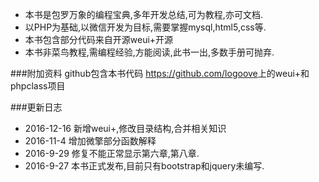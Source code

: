 
* 本书是包罗万象的编程宝典,多年开发总结,可为教程,亦可文档.
* 以PHP为基础,以微信开发为目标,需要掌握mysql,html5,css等.
* 本书包含部分代码来自开源weui+开源
* 本书非菜鸟教程,需编程经验,方能阅读,此书一出,多数手册可抛弃.

###附加资料
github包含本书代码 <https://github.com/logoove>上的weui+和phpclass项目

###更新日志
- 2016-12-16 新增weui+,修改目录结构,合并相关知识
- 2016-11-4 增加微擎部分函数解释
- 2016-9-29 修复不能正常显示第六章,第八章.
- 2016-9-27 本书正式发布,目前只有bootstrap和jquery未编写.
